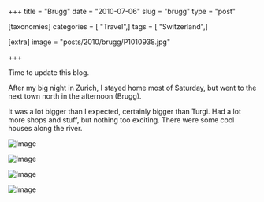 +++
title = "Brugg"
date = "2010-07-06"
slug = "brugg"
type = "post"

[taxonomies]
categories = [ "Travel",]
tags = [ "Switzerland",]

[extra]
image = "posts/2010/brugg/P1010938.jpg"

+++

Time to update this blog.

After my big night in Zurich, I stayed home most of Saturday, but went to the next town north in the afternoon (Brugg).

It was a lot bigger than I expected, certainly bigger than Turgi. Had a lot more shops and stuff, but nothing too exciting. There were some cool houses along the river.

![Image](P1010938.jpg)

![Image](P1010944.jpg)

![Image](P1010940.jpg)

![Image](P1010964.jpg)